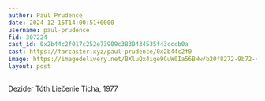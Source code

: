 ```yaml
---
author: Paul Prudence
date: 2024-12-15T14:00:51+0000
username: paul-prudence
fid: 307224
cast_id: 0x2b44c2f017c252e73909c3830434535f43cccb0a
cast: https://farcaster.xyz/paul-prudence/0x2b44c2f0
image: https://imagedelivery.net/BXluQx4ige9GuW0Ia56BHw/b20f8272-9b72-42ff-bd3d-329e85fe0a00/original
layout: post
---
```


Dezider Tóth
Liečenie Ticha, 1977

<img src='https://imagedelivery.net/BXluQx4ige9GuW0Ia56BHw/b20f8272-9b72-42ff-bd3d-329e85fe0a00/original' alt='' referrerpolicy='no-referrer'/>

